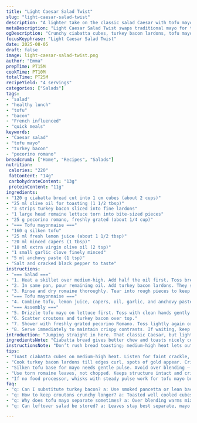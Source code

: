 ```yaml
---
title: "Light Caesar Salad Twist"
slug: "light-caesar-salad-twist"
description: "A lighter take on the classic salad Caesar with tofu mayonnaise swap, using ciabatta cubes, turkey bacon instead of ham. Tossed romaine with fresh pecorino adds sharp punch. Citrusy, garlicky mayo smooths the leaves. Toasted bread crunch contrasts soft greens. Quick, under 30 minutes with attention to aroma and texture cues. Dairy-free without eggs. A punch of capers and anchovy pasta for that umami depth. Cook bacon until edges crisp yet flexible, bread cubes golden but not burnt. Tofu mayo quick blended and seasoned smartly; feel the aroma of garlic releasing before adding lemon. Simple but punchy, good for light lunches with personality."
metaDescription: "Light Caesar Salad Twist swaps traditional mayo for tofu, turkey bacon replaces ham. Crispy ciabatta croutons, tangy tofu mayo, fresh pecorino, under 30 minutes."
ogDescription: "Crunchy ciabatta cubes, turkey bacon lardons, tofu mayo dressing with garlic and lemon. Light Caesar remake with sharp pecorino and caper punch. Ready fast."
focusKeyphrase: "Light Caesar Salad Twist"
date: 2025-08-05
draft: false
image: light-caesar-salad-twist.png
author: "Emma"
prepTime: PT15M
cookTime: PT10M
totalTime: PT25M
recipeYield: "4 servings"
categories: ["Salads"]
tags:
- "salad"
- "healthy lunch"
- "tofu"
- "bacon"
- "French influenced"
- "quick meals"
keywords:
- "Caesar salad"
- "tofu mayo"
- "turkey bacon"
- "pecorino romano"
breadcrumb: ["Home", "Recipes", "Salads"]
nutrition: 
 calories: "220"
 fatContent: "14g"
 carbohydrateContent: "13g"
 proteinContent: "11g"
ingredients:
- "120 g ciabatta bread cut into 1 cm cubes (about 2 cups)"
- "25 ml olive oil for toasting (1 1/2 tbsp)"
- "3 strips turkey bacon sliced into fine lardons"
- "1 large head romaine lettuce torn into bite-sized pieces"
- "25 g pecorino romano, freshly grated (about 1/4 cup)"
- "=== Tofu mayonnaise ==="
- "160 g silken tofu"
- "25 ml fresh lemon juice (about 1 1/2 tbsp)"
- "20 ml minced capers (1 tbsp)"
- "10 ml extra virgin olive oil (2 tsp)"
- "1 small garlic clove finely minced"
- "5 ml anchovy paste (1 tsp)"
- "Salt and cracked black pepper to taste"
instructions:
- "=== Salad ==="
- "1. Heat a skillet over medium-high. Add half the oil first. Toss bread cubes and swirl constantly. Watch for golden edges and audible faint crackle — not charred spots. Remove when crispy outside but still a bit chewy inside. Drain on paper towel. Set aside."
- "2. In same pan, pour remaining oil. Add turkey bacon lardons. They should sizzle immediately. Fry until edges curl and show spots of gold, around 7-8 minutes. You want crisp but still pliable. Drain on absorbent paper."
- "3. Rinse and dry romaine thoroughly. Tear into rough pieces to keep texture light. Place in bowl."
- "=== Tofu mayonnaise ==="
- "4. Combine tofu, lemon juice, capers, oil, garlic, and anchovy paste in food processor. Pulse until creamy but still has slight grain to retain interest. Scrape bowl sides mid blending. Taste — adjust salt and pepper. Garlic aroma should be fresh, not harsh; lemon bright but balanced."
- "=== Assembly ==="
- "5. Drizzle tofu mayo on lettuce first. Toss with clean hands gently but thoroughly to prevent bruising leaves."
- "6. Scatter croutons and turkey bacon over top."
- "7. Shower with freshly grated pecorino Romano. Toss lightly again or serve topped."
- "8. Serve immediately to maintain crispy contrasts. If waiting, keep croutons separate and mix just before serving."
introduction: "Jumping straight in here. That classic Caesar, but lighter, no mayo eggs, no heavy creams. Swapped ham for turkey bacon in my last attempt; somehow it nails smoky crunch without overpowering green freshness. Ever try ciabatta instead of old dry bread? More chewy, more character. And the tofu mayo, forget store stuff—blend fresh, sharp lemon cuts through tofu softness, anchovy paste lifts umami like magic, while capers add that pop I always crave. Crispy toasted bread cubes — no soggy mess allowed. If you’ve ever walked away disappointed by limp salad, this ousts soggy leaves and bland glue. Hear the bread snap under the fork. See bacon curl and catch flashes of browned edges, still flexible. Simple, under half an hour, good lunch or light dinner. Got my hands messy, proved a few times you gotta watch temps not times here. Kitchen smells like sunshine, lemon, and garlic goodness. No regrets dumping mayo on leaves, just right amount."
ingredientsNote: "Ciabatta bread gives better chew and toasts nicely compared to standard white loaf — lasts crunch longer in salad. Turkey bacon switches smoky notes without excess grease often present in ham. Pecorino Romano sharper than Parmesan, making the cheese pop without extra quantity. Soft silken tofu is key for creamy mayo base. Anchovy paste replaces whole anchovies for smoother, less fishy punch. Capers not just garnish, add acidic zip and texture contrast. Olive oil split for control during cooking to avoid oily saturated flavors. Garlic finely minced, releasing aroma without biting harshness. Salt carefully added after blending—anchovy and capers bring salt, so less needed. Fresh lemon juice brightens all, don’t substitute bottled without tasting first. Romaine torn, not chopped — keeps leaf integrity intact, prevents juice loss and sogginess. Visual cues for cooking bread and bacon more reliable than timers. Use paper towels for draining fried bacon to keep crisp, avoid greasy mouthfeel."
instructionsNote: "Don’t rush bread toasting; medium-high heat lets outside crisp before inside dries. Look for golden amber tone and listen for light crackle. Avoid dull sizzling or black spots. When cooking bacon, watch edges and thin parts first; those crisp up faster and signal readiness. Bacon still flexible is better than brittle, retains mouthfeel. Processing tofu mayo, pulse and scrape regularly—over-blending risks warming and losing texture. Taste before final seasoning; anchovy, capers add saltiness—add salt after mixing. Assemble salad tossing mayo into greens first; coating all leaves prevents dry spots. Add croutons and bacon last to maintain crunch and texture contrasts. Serve immediately; if food waits over 15 minutes, store toppings separately and add just before eating to avoid soggy mix. Hands work best for tossing—gentle but thorough. Keep garlic finely minced or pressed to avoid raw bite. Using anchovy paste avoids fishy chunks, eases blending. If no food processor, vigorous whisking can work for mayo by hand, but texture differs. Recognize the smell of garlic blooming in oil then mixed signals freshness. Adjust lemon juice to your palate, more keeps it fresh, less softens sharp notes."
tips:
- "Toast ciabatta cubes on medium-high heat. Listen for faint crackle, not burn. Golden amber edges signal done. Inside should stay chewy. Don’t rush or cubes dry out and lose contrast."
- "Cook turkey bacon lardons till edges curl, spots of gold appear. Crisp but still flexible inside. Drain well on paper towels to avoid grease heaviness. Too brittle means overcooked and loses mouthfeel."
- "Silken tofu base for mayo needs gentle pulse. Avoid over blending — keep slight grain for interest. Garlic finely minced, add before lemon. Smell the freshness, not raw harsh burn. Adjust salt after blending."
- "Use torn romaine leaves, not chopped. Keeps structure intact and crispness longer. Prevents juice loss and sogginess when tossed with mayo. Hands best for tossing; gentle but thorough to spread dressing evenly."
- "If no food processor, whisks with steady pulse work for tofu mayo but texture differs. Taste before final seasoning. Capers and anchovy paste bring saltiness so add salt sparingly. Lemon juice can be adjusted to cut or soften sharp edges."
faq:
- "q: Can I substitute turkey bacon? a: Use smoked pancetta or lean bacon but watch fat rendering times. Turkey swaps leaner flavor. Grease drains must be thorough. Pancetta gives saltier punch. Adjust cooking temps to avoid burning edges."
- "q: How to keep croutons crunchy longer? a: Toasted well cooled cubes first. Store airtight once fully dry. Add croutons last before serving only. Warm or damp salad wilts bread fast. Paper towel draining helps excess oil loss pre-toast."
- "q: Why does tofu mayo separate sometimes? a: Over blending warms mixture. Pulse gently scrape bowl often. Fresh lemon juice helps emulsify but adding too early risks breakdown. Control garlic sharpness with fine mincing. Salt last for balance."
- "q: Can leftover salad be stored? a: Leaves stay best separate, mayo on side to prevent sogginess. Bacon and croutons last refrigerated but lose crunch and texture. Add toppings fresh when serving. Refrigerate no more than one day for freshness."

---
```

